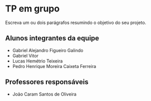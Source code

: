 # TP em grupo
Escreva um ou dois parágrafos resumindo o objetivo do seu projeto.

## Alunos integrantes da equipe
* Gabriel Alejandro Figueiro Galindo
* Gabriel Vitor
* Lucas Hemétrio Teixeira
* Pedro Henrique Moreira Caixeta Ferreira

## Professores responsáveis
* João Caram Santos de Oliveira
